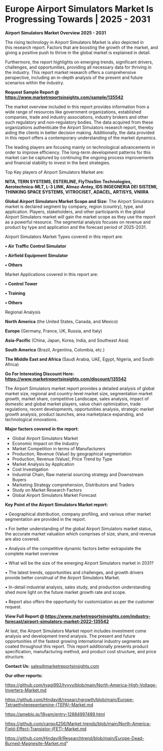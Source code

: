# Europe Airport Simulators Market Is Progressing Towards | 2025 - 2031

<Strong> Airport Simulators Market Overview 2025 - 2031</strong>

The rising technology in Airport Simulators Market is also depicted in this research report. Factors that are boosting the growth of the market, and giving a positive push to thrive in the global market is explained in detail.

Furthermore, the report highlights on emerging trends, significant drivers, challenges, and opportunities, providing all necessary data for thriving in the industry. This report market research offers a comprehensive perspective, including an in-depth analysis of the present and future scenarios within the industry.

<strong>Request Sample Report @ <a href=https://www.marketreportsinsights.com/sample/135542>https://www.marketreportsinsights.com/sample/135542</a></strong>

The market overview included in this report provides information from a wide range of resources like government organizations, established companies, trade and industry associations, industry brokers and other such regulatory and non-regulatory bodies. The data acquired from these organizations authenticate the Airport Simulators research report, thereby aiding the clients in better decision making. Additionally, the data provided in this report offers a contemporary understanding of the market dynamics.

The leading players are focusing mainly on technological advancements in order to improve efficiency. The long-term development patterns for this market can be captured by continuing the ongoing process improvements and financial stability to invest in the best strategies.

Top Key players of Airport Simulators Market are:

<strong>NITA, TERN SYSTEMS, ESTERLINE, FlyThisSim Technologies, Aerotechnica-MLT, L-3 LINK, Almaz-Antey, IDS INGEGNERIA DEI SISTEMI, THINKING SPACE SYSTEMS, VITROCISET, ADACEL, ARTISYS, VNIIRA</strong>

<strong><b>Global Airport Simulators Market Scope and Size:</b></strong>
The Airport Simulators market is declared segment by company, region (country), type, and application. Players, stakeholders, and other participants in the global Airport Simulators market will gain the market scope as they use the report as a powerful resource. The segmental analysis focuses on revenue and product by type and application and the forecast period of 2025-2031.

Airport Simulators Market Types covered in this report are:

<strong>• Air Traffic Control Simulator

• Airfield Equipment Simulator

• Others</strong>

Market Applications covered in this report are:

<strong>• Control Tower

• Training

• Others</strong> 

Regional Analysis

<strong>North America</strong> (the United States, Canada, and Mexico)

<strong>Europe</strong> (Germany, France, UK, Russia, and Italy)

<strong>Asia-Pacific</strong> (China, Japan, Korea, India, and Southeast Asia)

<strong>South America</strong> (Brazil, Argentina, Colombia, etc.)

<strong>The Middle East and Africa</strong> (Saudi Arabia, UAE, Egypt, Nigeria, and South Africa)

<strong>Go For Interesting Discount Here: <a href=https://www.marketreportsinsights.com/discount/135542>https://www.marketreportsinsights.com/discount/135542</a></strong>

The Airport Simulators market report provides a detailed analysis of global market size, regional and country-level market size, segmentation market growth, market share, competitive Landscape, sales analysis, impact of domestic and global market players, value chain optimization, trade regulations, recent developments, opportunities analysis, strategic market growth analysis, product launches, area marketplace expanding, and technological innovations.

<strong><b>Major factors covered in the report:</b></strong>
<ul>
  <li>Global Airport Simulators Market </li>
  <li>Economic Impact on the Industry</li>
  <li>Market Competition in terms of Manufacturers</li>
  <li>Production, Revenue (Value) by geographical segmentation</li>
  <li>Production, Revenue (Value), Price Trend by Type</li>
  <li>Market Analysis by Application</li>
  <li>Cost Investigation</li>
  <li>Industrial Chain, Raw material sourcing strategy and Downstream Buyers</li>
  <li>Marketing Strategy comprehension, Distributors and Traders</li>
  <li>Study on Market Research Factors</li>
  <li>Global Airport Simulators Market Forecast</li>
</ul>

<strong><b>Key Point of the Airport Simulators Market report:</b></strong>

• Geographical distribution, company profiling, and various other market segmentation are provided in the report.

• For better understanding of the global Airport Simulators market status, the accurate market valuation which comprises of size, share, and revenue are also covered.

• Analysis of the competitive dynamic factors better extrapolate the complete market overview

• What will be the size of the emerging Airport Simulators market in 2031?

• The latest trends, opportunities and challenges, and growth drivers provide better construal of the Airport Simulators Market.

• In-detail industrial analysis, sales study, and production understanding shed more light on the future market growth rate and scope.

• Report also offers the opportunity for customization as per the customer request.

<strong><b>View Full Report @ <a href=https://www.marketreportsinsights.com/industry-forecast/airport-simulators-market-2022-135542>https://www.marketreportsinsights.com/industry-forecast/airport-simulators-market-2022-135542</a></b></strong>


At last, the Airport Simulators Market report includes investment come analysis and development trend analysis. The present and future opportunities of the fastest growing international industry segments are coated throughout this report. This report additionally presents product specification, manufacturing method, and product cost structure, and price structure.

<strong>Contact Us:</strong>
sales@marketreportsinsights.com

<strong>Our other reports:</strong>

<a href=https://github.com/tyagi992/tyyyy/blob/main/North-America-High-Voltage-Inverters-Market.md>https://github.com/tyagi992/tyyyy/blob/main/North-America-High-Voltage-Inverters-Market.md</a>

<a href=https://github.com/Hindavi8/researchgrowth/blob/main/Europe-Tetraethylenepentamine-(TEPA)-Market.md>https://github.com/Hindavi8/researchgrowth/blob/main/Europe-Tetraethylenepentamine-(TEPA)-Market.md</a>

<a href=https://ameblo.jp/18yam/entry-12884997489.html>https://ameblo.jp/18yam/entry-12884997489.html</a>

<a href=https://github.com/cargo4256/Market-trends/blob/main/North-America-Field-Effect-Transistor-(FET)-Market.md>https://github.com/cargo4256/Market-trends/blob/main/North-America-Field-Effect-Transistor-(FET)-Market.md</a>

<a href=https://github.com/Hindavi9/Researchtrend/blob/main/Europe-Dead-Burned-Magnesite-Market.md>https://github.com/Hindavi9/Researchtrend/blob/main/Europe-Dead-Burned-Magnesite-Market.md</a>"
